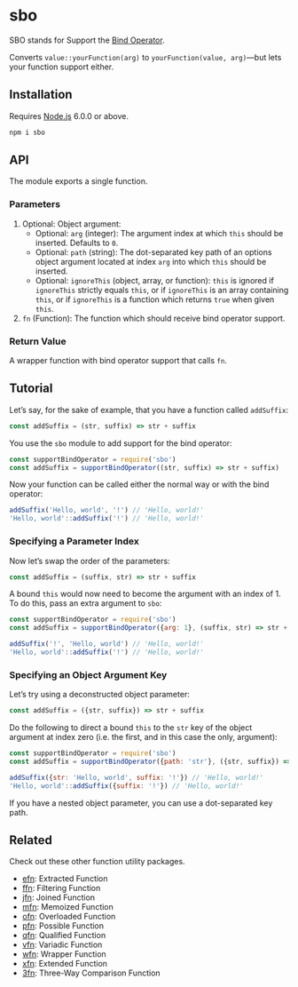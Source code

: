 # sbo

SBO stands for Support the [Bind Operator](https://github.com/tc39/proposal-bind-operator).

Converts `value::yourFunction(arg)` to `yourFunction(value, arg)`—but lets your function support either.

## Installation

Requires [Node.js](https://nodejs.org/) 6.0.0 or above.

```bash
npm i sbo
```

## API

The module exports a single function.

### Parameters

1. Optional: Object argument:
    * Optional: `arg` (integer): The argument index at which `this` should be inserted. Defaults to `0`.
    * Optional: `path` (string): The dot-separated key path of an options object argument located at index `arg` into which `this` should be inserted.
    * Optional: `ignoreThis` (object, array, or function): `this` is ignored if `ignoreThis` strictly equals `this`, or if `ignoreThis` is an array containing `this`, or if `ignoreThis` is a function which returns `true` when given `this`.
2. `fn` (Function): The function which should receive bind operator support.

### Return Value

A wrapper function with bind operator support that calls `fn`.

## Tutorial

Let’s say, for the sake of example, that you have a function called `addSuffix`:

```javascript
const addSuffix = (str, suffix) => str + suffix
```

You use the `sbo` module to add support for the bind operator:

```javascript
const supportBindOperator = require('sbo')
const addSuffix = supportBindOperator((str, suffix) => str + suffix)
```

Now your function can be called either the normal way or with the bind operator:

```javascript
addSuffix('Hello, world', '!') // 'Hello, world!'
'Hello, world'::addSuffix('!') // 'Hello, world!'
```

### Specifying a Parameter Index

Now let’s swap the order of the parameters:

```javascript
const addSuffix = (suffix, str) => str + suffix
```

A bound `this` would now need to become the argument with an index of 1. To do this, pass an extra argument to `sbo`:

```javascript
const supportBindOperator = require('sbo')
const addSuffix = supportBindOperator({arg: 1}, (suffix, str) => str + suffix)

addSuffix('!', 'Hello, world') // 'Hello, world!'
'Hello, world'::addSuffix('!') // 'Hello, world!'
```

### Specifying an Object Argument Key

Let’s try using a deconstructed object parameter:

```javascript
const addSuffix = ({str, suffix}) => str + suffix
```

Do the following to direct a bound `this` to the `str` key of the object argument at index zero (i.e. the first, and in this case the only, argument):

```javascript
const supportBindOperator = require('sbo')
const addSuffix = supportBindOperator({path: 'str'}, ({str, suffix}) => str + suffix)

addSuffix({str: 'Hello, world', suffix: '!'}) // 'Hello, world!'
'Hello, world'::addSuffix({suffix: '!'}) // 'Hello, world!'
```

If you have a nested object parameter, you can use a dot-separated key path.

## Related

Check out these other function utility packages.

* [efn](https://github.com/lamansky/efn): Extracted Function
* [ffn](https://github.com/lamansky/ffn): Filtering Function
* [jfn](https://github.com/lamansky/jfn): Joined Function
* [mfn](https://github.com/lamansky/mfn): Memoized Function
* [ofn](https://github.com/lamansky/ofn): Overloaded Function
* [pfn](https://github.com/lamansky/pfn): Possible Function
* [qfn](https://github.com/lamansky/qfn): Qualified Function
* [vfn](https://github.com/lamansky/vfn): Variadic Function
* [wfn](https://github.com/lamansky/wfn): Wrapper Function
* [xfn](https://github.com/lamansky/xfn): Extended Function
* [3fn](https://github.com/lamansky/3fn): Three-Way Comparison Function
